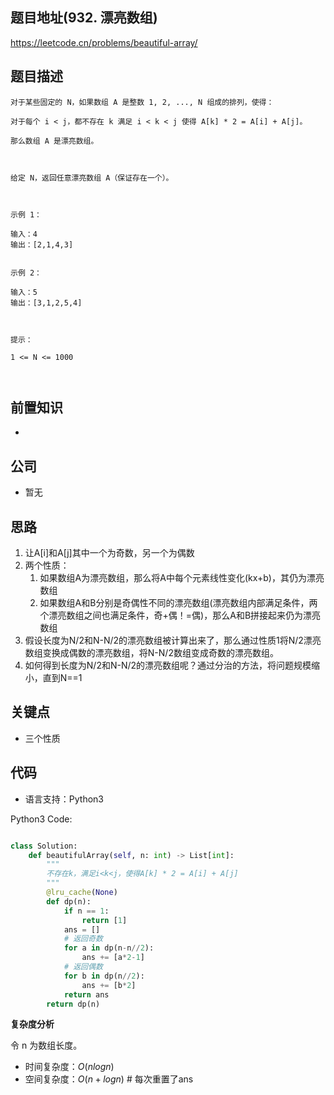 
## 题目地址(932. 漂亮数组)

https://leetcode.cn/problems/beautiful-array/

## 题目描述

```
对于某些固定的 N，如果数组 A 是整数 1, 2, ..., N 组成的排列，使得：

对于每个 i < j，都不存在 k 满足 i < k < j 使得 A[k] * 2 = A[i] + A[j]。

那么数组 A 是漂亮数组。

 

给定 N，返回任意漂亮数组 A（保证存在一个）。

 

示例 1：

输入：4
输出：[2,1,4,3]


示例 2：

输入：5
输出：[3,1,2,5,4]

 

提示：

1 <= N <= 1000

 
```

## 前置知识

- 

## 公司

- 暂无

## 思路
1. 让A[i]和A[j]其中一个为奇数，另一个为偶数
2. 两个性质：
    1. 如果数组A为漂亮数组，那么将A中每个元素线性变化(kx+b)，其仍为漂亮数组
    2. 如果数组A和B分别是奇偶性不同的漂亮数组(漂亮数组内部满足条件，两个漂亮数组之间也满足条件，奇+偶！=偶)，那么A和B拼接起来仍为漂亮数组
3. 假设长度为N/2和N-N/2的漂亮数组被计算出来了，那么通过性质1将N/2漂亮数组变换成偶数的漂亮数组，将N-N/2数组变成奇数的漂亮数组。
4. 如何得到长度为N/2和N-N/2的漂亮数组呢？通过分治的方法，将问题规模缩小，直到N==1
## 关键点

-  三个性质

## 代码

- 语言支持：Python3

Python3 Code:

```python

class Solution:
    def beautifulArray(self, n: int) -> List[int]:
        """
        不存在k，满足i<k<j，使得A[k] * 2 = A[i] + A[j]
        """
        @lru_cache(None)
        def dp(n):
            if n == 1:
                return [1]
            ans = []
            # 返回奇数
            for a in dp(n-n//2):
                ans += [a*2-1]
            # 返回偶数
            for b in dp(n//2):
                ans += [b*2]
            return ans 
        return dp(n) 

```


**复杂度分析**

令 n 为数组长度。

- 时间复杂度：$O(nlogn)$
- 空间复杂度：$O(n+logn)$ # 每次重置了ans
